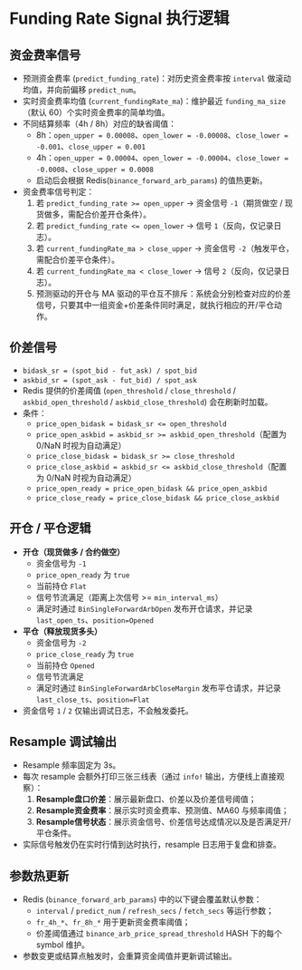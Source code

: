 # Funding Rate Signal 执行逻辑

## 资金费率信号

- 预测资金费率 (`predict_funding_rate`)：对历史资金费率按 `interval` 做滚动均值，并向前偏移 `predict_num`。
- 实时资金费率均值 (`current_fundingRate_ma`)：维护最近 `funding_ma_size`（默认 60）个实时资金费率的简单均值。
- 不同结算频率（4h / 8h）对应的缺省阈值：
  - 8h：`open_upper = 0.00008`、`open_lower = -0.00008`、`close_lower = -0.001`、`close_upper = 0.001`
  - 4h：`open_upper = 0.00004`、`open_lower = -0.00004`、`close_lower = -0.0008`、`close_upper = 0.0008`
  - 启动后会根据 Redis(`binance_forward_arb_params`) 的值热更新。
- 资金费率信号判定：
  1. 若 `predict_funding_rate >= open_upper` → 资金信号 `-1`（期货做空 / 现货做多，需配合价差开仓条件）。
  2. 若 `predict_funding_rate <= open_lower` → 信号 `1`（反向，仅记录日志）。
  3. 若 `current_fundingRate_ma > close_upper` → 资金信号 `-2`（触发平仓，需配合价差平仓条件）。
  4. 若 `current_fundingRate_ma < close_lower` → 信号 `2`（反向，仅记录日志）。
  5. 预测驱动的开仓与 MA 驱动的平仓互不排斥：系统会分别检查对应的价差信号，只要其中一组资金+价差条件同时满足，就执行相应的开/平仓动作。

## 价差信号

- `bidask_sr = (spot_bid - fut_ask) / spot_bid`
- `askbid_sr = (spot_ask - fut_bid) / spot_ask`
- Redis 提供的价差阈值 (`open_threshold` / `close_threshold` / `askbid_open_threshold` / `askbid_close_threshold`) 会在刷新时加载。
- 条件：
  - `price_open_bidask = bidask_sr <= open_threshold`
  - `price_open_askbid = askbid_sr >= askbid_open_threshold`（配置为 0/NaN 时视为自动满足）
  - `price_close_bidask = bidask_sr >= close_threshold`
  - `price_close_askbid = askbid_sr <= askbid_close_threshold`（配置为 0/NaN 时视为自动满足）
  - `price_open_ready = price_open_bidask && price_open_askbid`
  - `price_close_ready = price_close_bidask && price_close_askbid`

## 开仓 / 平仓逻辑

- **开仓（现货做多 / 合约做空）**
  - 资金信号为 `-1`
  - `price_open_ready` 为 `true`
  - 当前持仓 `Flat`
  - 信号节流满足（距离上次信号 >= `min_interval_ms`）
  - 满足时通过 `BinSingleForwardArbOpen` 发布开仓请求，并记录 `last_open_ts`、`position=Opened`
- **平仓（释放现货多头）**
  - 资金信号为 `-2`
  - `price_close_ready` 为 `true`
  - 当前持仓 `Opened`
  - 信号节流满足
  - 满足时通过 `BinSingleForwardArbCloseMargin` 发布平仓请求，并记录 `last_close_ts`、`position=Flat`
- 资金信号 `1` / `2` 仅输出调试日志，不会触发委托。

## Resample 调试输出

- Resample 频率固定为 3s。
- 每次 resample 会额外打印三张三线表（通过 `info!` 输出，方便线上直接观察）：
  1. **Resample盘口价差**：展示最新盘口、价差以及价差信号阈值；
  2. **Resample资金费率**：展示实时资金费率、预测值、MA60 与频率阈值；
  3. **Resample信号状态**：展示资金信号、价差信号达成情况以及是否满足开/平仓条件。
- 实际信号触发仍在实时行情到达时执行，resample 日志用于复盘和排查。

## 参数热更新

- Redis (`binance_forward_arb_params`) 中的以下键会覆盖默认参数：
  - `interval` / `predict_num` / `refresh_secs` / `fetch_secs` 等运行参数；
  - `fr_4h_*`、`fr_8h_*` 用于更新资金费率阈值；
  - 价差阈值通过 `binance_arb_price_spread_threshold` HASH 下的每个 symbol 维护。
- 参数变更或结算点触发时，会重算资金阈值并更新调试输出。

